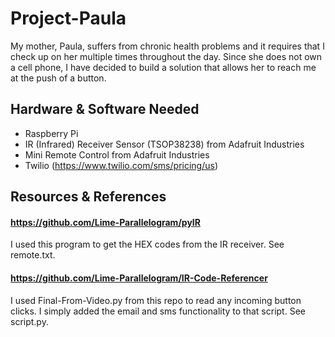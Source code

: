 # Project-Paula
My mother, Paula, suffers from chronic health problems and it requires that I check up on her multiple times throughout the day. Since she does not own a cell phone, I have decided to build a solution that allows her to reach me at the push of a button.


## Hardware & Software Needed
- Raspberry Pi
- IR (Infrared) Receiver Sensor (TSOP38238) from Adafruit Industries
- Mini Remote Control from Adafruit Industries
- Twilio (https://www.twilio.com/sms/pricing/us)


## Resources & References
#### https://github.com/Lime-Parallelogram/pyIR
I used this program to get the HEX codes from the IR receiver. See remote.txt.

#### https://github.com/Lime-Parallelogram/IR-Code-Referencer
I used Final-From-Video.py from this repo to read any incoming button clicks. I simply added the email and sms functionality to that script. See script.py.
